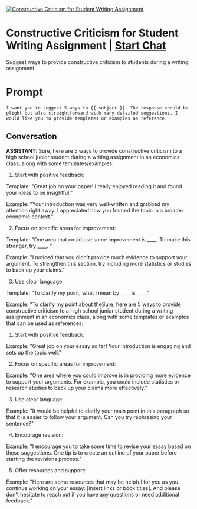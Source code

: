 
[![Constructive Criticism for Student Writing Assignment ](https://flow-prompt-covers.s3.us-west-1.amazonaws.com/icon/realistic/real_3.png)](https://gptcall.net/chat.html?data=%7B%22contact%22%3A%7B%22id%22%3A%227nNMnllziaV-JWJQVqvYQ%22%2C%22flow%22%3Atrue%7D%7D)
# Constructive Criticism for Student Writing Assignment  | [Start Chat](https://gptcall.net/chat.html?data=%7B%22contact%22%3A%7B%22id%22%3A%227nNMnllziaV-JWJQVqvYQ%22%2C%22flow%22%3Atrue%7D%7D)
Suggest ways to provide constructive criticism to students during a writing assignment.



# Prompt

```
I want you to suggest 5 ways to {{ subject }}. The response should be plight but also straightforward with many detailed suggestions. I would like you to provide templates or examples as reference. 

```

## Conversation

**ASSISTANT**: Sure, here are 5 ways to provide constructive criticism to a high school junior student during a writing assignment in an economics class, along with some templates/examples:



1. Start with positive feedback:

Template: "Great job on your paper! I really enjoyed reading it and found your ideas to be insightful."



Example: "Your introduction was very well-written and grabbed my attention right away. I appreciated how you framed the topic in a broader economic context."



2. Focus on specific areas for improvement:

Template: "One area that could use some improvement is ____. To make this stronger, try ____. "



Example: "I noticed that you didn't provide much evidence to support your argument. To strengthen this section, try including more statistics or studies to back up your claims."



3. Use clear language:

Template: "To clarify my point, what I mean by ____ is ____."



Example: "To clarify my point about theSure, here are 5 ways to provide constructive criticism to a high school junior student during a writing assignment in an economics class, along with some templates or examples that can be used as references:



1. Start with positive feedback:

Example: "Great job on your essay so far! Your introduction is engaging and sets up the topic well."



2. Focus on specific areas for improvement:

Example: "One area where you could improve is in providing more evidence to support your arguments. For example, you could include statistics or research studies to back up your claims more effectively."



3. Use clear language:

Example: "It would be helpful to clarify your main point in this paragraph so that it is easier to follow your argument. Can you try rephrasing your sentence?"



4. Encourage revision:

Example: "I encourage you to take some time to revise your essay based on these suggestions. One tip is to create an outline of your paper before starting the revisions process."



5. Offer resources and support:

Example: "Here are some resources that may be helpful for you as you continue working on your essay: [insert links or book titles]. And please don't hesitate to reach out if you have any questions or need additional feedback."


